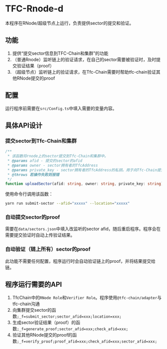 # TFC-Rnode-d

本程序在RNode/超级节点上运行，负责提供sector的提交和验证。

## 功能

1. 提供“提交sector信息到TFC-Chain和集群”的功能
2. （普通Rnode）监听链上的验证请求，在自己的sector需要被验证时，及时提交验证结果（proof）
3. （超级节点）监听链上的验证请求，在Tfc-Chain需要时帮助tfc-chain验证其他RNode提交的proof

## 配置

运行程序前需要在`src/Config.ts`中填入需要的变量内容。

## 具体API设计

### 提交sector到Tfc-Chain和集群

```ts
/**
 * 该函数将rnode上的sector提交到Tfc-Chain和集群中。
 * @params afid - 提交的sector的afid 
 * @params owner - sector拥有者的TfcAddress
 * @params private_key - sector拥有者的TfcAddress的私钥。用于向Tfc-Chain提交请求时签名
 * @throws 若操作失败则报错
 */
function uploadSector(afid: string, owner: string, private_key: string): void
```

使用命令行调用该函数：

```bash
yarn run submit-sector --afid="xxxxx" --location="xxxxx"
```

### 自动提交sector的proof

需要在`data/sectors.json`中填入改监听的sector afid，随后重启程序。程序会在需要提交验证时自动上传验证结果。

### 自动验证（链上所有）sector的proof

此功能不需要任何配置，程序运行时会自动验证链上的proof，并将结果提交给链。

## 程序运行需要的API

1. TfcChain中的`RNode Role`和`Verifier Role`。程序使用`@tfc-chain/adapter`与tfc-chain沟通
2. 向集群提交sector的函数`;_f=submit_sector;sector_afid=xxx;location=xxx;`
3. 生成sector验证结果（proof）的函数`;_f=generate_proof;sector_afid=xxx;check_afid=xxx;`
4. 验证其他RNode提交的proof的函数`;_f=verify_proof;proof_afid=xxx;check_afid=xxx;sector_afid=xxx;`
